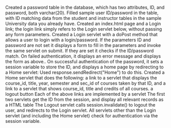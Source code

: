 Created a password table in the database, which has two attributes, ID, and password, both varchar(20).
Filled sample user ID/password in the table, with ID matching data from the student and instructor tables in the sample University data you already have.
Created an index.html page and a Login link; the login link  simply refers to the Login servlet below, without passing any form parameters.
Created a Login servlet with a doPost method that allows a user to login with a login/password. 
If the parameters ID and password are not set it displays a form to fill in the parameters and invoke the same servlet on submit.
If they are set it checks if the ID/password match. 
On failed authentication, it displays an error message and displays the form as above..
On successful authentication of the password, it sets a session variable to store the ID, and displays a home page by redirecting to a Home servlet:
Used response.sendRedirect("Home")   to do this.
Created a Home servlet that does the following:
a link to a servlet that displays the course_id, title, year, semester and sec_id of courses taken by that ID, and 
a link to a servlet that shows course_id, title and credits of all courses.
a logout button
Each of the above links are implemented by a servlet
The first two servlets get the ID from the session, and display all relevant records as a HTML table
The Logout servlet calls session.invalidate() to logout the user, and redirects to the Login servlet.
All servlets other than the Login servlet (and including the Home servlet) check for authentication via the session variable. 
